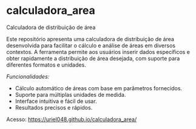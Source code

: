 # calculadora_area
Calculadora de distribuição de área

Este repositório apresenta uma calculadora de distribuição de área desenvolvida para facilitar o cálculo e análise de áreas em diversos contextos. A ferramenta permite aos usuários inserir dados específicos e obter rapidamente a distribuição de área desejada, com suporte para diferentes formatos e unidades.

*Funcionalidades:*
- Cálculo automático de áreas com base em parâmetros fornecidos.
- Suporte para múltiplas unidades de medida.
- Interface intuitiva e fácil de usar.
- Resultados precisos e rápidos.

Acesso: https://uriel048.github.io/calculadora_area/
